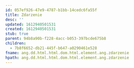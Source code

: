 ```yaml
---
id: 057ef926-47e9-4787-b1bb-14cedc6fa55f
title: Zdarzenie
desc: ''
updated: 1612940501531
created: 1612940501531
stub: true
parent: 94b8a90b-f228-4acc-b053-397bcde675b8
children:
  - 7b8f6652-db21-445f-b647-a0290461e528
fname: ang.dd.html.html.dom.html.element.ang.zdarzenie
hpath: ang.dd.html.html.dom.html.element.ang.zdarzenie
---
```




